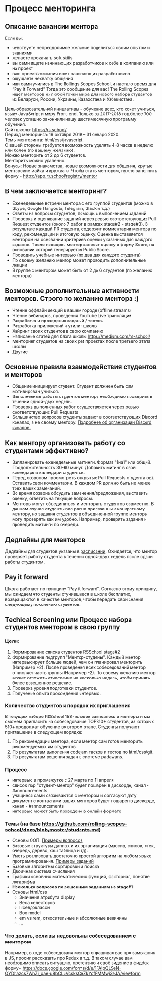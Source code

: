# Процесс менторинга
## Описание вакансии ментора 
Если вы:
- чувствуете непреодолимое желание поделиться своим опытом и знаниями
- желаете прокачать soft skills
- вы сами ищете начинающих разработчиков к себе в компанию или на проект
- ваш проект/компания ищет начинающих разработчиков  
- ощущаете нехватку общения
- или сами учились в The Rollings Scopes School, и настало время для “Pay It Forward”
Тогда это сообщение для вас!
The Rolling Scopes ищет менторов из любой точки мира для нового набора студентов из Беларуси, России, Украины, Казахстана и Узбекистана.

Цель образовательной инициативы – обучение всех, кто хочет учиться, языку JavaScript и миру Front-end. Только за 2017-2018 год более 700 человек успешно закончили нашу шестимесячную программу обучения.  
Сайт школы: https://rs.school/  
Период менторинга: 19 октября 2019 – 31 января 2020.  
Темы менторинга: html/css/javascript.  
С вашей стороны требуется возможность уделять 4-8 часов в неделю или более (по вашему желанию).  
Можно менторить от 2 до 6 студентов.  
Менторить можно удаленно.  
Бонусы: Новые знакомства, новые возможности для общения, крутые менторские майка и кружка ☺️
Чтобы стать ментором, нужно заполнить форму - https://app.rs.school/registry/mentor

## В чем заключается менторинг?
- Еженедельные встречи ментора c его группой студентов (можно в Skype, Google Hangouts, Telegram, Slack и т.д.)
- Ответы на вопросы студентов, помощь с выполнением заданий
- Проверка и оценивание заданий через ревью соответствующих Pull Request студентов (около 7 работ в рамках stage#2 - stage#3). В результате каждый PR студента, содержит комментарии ментора по коду, рекомендации и итоговую оценку. Оценка выставляется ментором на основании критериев оценки указанных для каждого задания. После проверки ментор заносит оценку в форму Score, на основании которой генерируется Public Score.
- Проводить учебные интервью (по два для каждого студента)
- По своему желанию ментор может проводить дополнительные лекции 
- В группе с ментором может быть от 2 до 6 студентов (по желанию ментора)

## Возможные дополнительные активности менторов. Строго по желанию ментора :)
- Чтение оффлайн лекций в вашем городе (offline streams)
- Чтение вебинаров, проведения YouTube Live трансляций
- Разработка и проведения заданий / тестов.
- Разработка приложений и утилит школы
- Хайринг своих студентов в свою компанию
- Написание статей для блога школы https://medium.com/rs-school/
- Менторинг студентов на своих pet проектах после третьего этапа школы
- Другие

## Основные правила взаимодействия студентов и менторов
- Общение инициирует студент. Студент должнен быть сам мотивирован учиться. 
- Выполненные работы студентов ментору необходимо проверить в течении одной-двух недель.
- Проверка выполненных работ осуществляется через ревью соответствующих Pull Requests
- Большинство вопросов студенты задают в соответствующих Discord каналах, а не своему ментору. [Подробнее об организации Discord каналов.](discussion-rules.md)

## Как ментору организовать работу со студентами эффективно?
- Запланировать еженедельные митинги. Формат "1на1" или общий. Продолжительность 30-60 минут. Добавить митинг в свой календарь и календари студентов.
- Перед созвоном просмотреть открытые Pull Requests студента(ов). Оставить свои комментарии. В каждом PR должно быть не менее трех ваших замечаний. 
- Во время созвона обсудить замечения/предложения, выставить оценку, ответить на текущие вопросы. 
- Менторы могут объединиться и менторить студентов совместно. В данном случае студенты все равно привязанны к конкретному ментору, но задания студентов в объединенной группе менторы могу проверять как им удобно. Например, проверять задания и проведить митинги по очереди.
   
## Дедлайны для менторов 
Дедлайны для студентов указаны в [расписании](https://docs.google.com/spreadsheets/d/1oM2O8DtjC0HodB3j7hcIResaWBw8P18tXkOl1ymelvE/edit#gid=1509181302).
Ожидается, что ментор проверяет работу студента в течении одной-двух недель после сдачи работы студентом.

## Pay it forward
Школа работает по принципу "Pay it forward". Согласно этому принципу, мы ожидаем что студенты отучившиеся в школе бесплатно, возвращаются в качестве менторов, чтобы передать свои знания следующему поколению студентов.

## Techical Screening или Процесс набора студентов ментором в свою группу
### Цели:
1) Формирование списка студентов RSSchool stage#2
2) Формирование подгрупп "Ментор-студены". 
Каждый ментор интервьюирует больше людей, чем он планировал менторить (Например +2). 
После проведения всех собеседований ментор отчисляет часть группы (Например -2). По своему желанию ментор может отложить отчисление на несколько недель, чтобы принять более взвешенное решение.
3) Проверка уровня подготовки студентов. 
4) Получение опыта прохождения интервью. 

### Количество студентов и порядок их приглашения
В текущем наборе RSSchool 158 человек записалось в менторы и мы сможем пригласить на собеседование TOP810+ студентов, из которых 510+ продолжат обучение во втором этапе.
Студенты получают приглашение в следующем порядке:
 1. По рекомендации ментора, если ментор сам готов менторить рекомендуемых им студентов
 2. По результатам выполения codejam тасков и тестов по html/css/git.
 3. По результатам решения задач в системе padawans.

### Процесс
- интервью в промежутке с 27 марта по 11 апреля 
- список пар "студент-ментор" будет пошарен в дискорде, канал - #announcements
- учащиеся сами связываются с ментором и согласуют дату
- документ с контактами ваших менторов будет пошарен в дискорде, канал - #announcements
- интервью может быть проведено в онлайн формате 

### Темы (на базе https://github.com/rolling-scopes-school/docs/blob/master/students.md)
  - Основы ООП. [Примеры вопросов](https://habrahabr.ru/post/345658/)
  - Базовые структуры данных и их организация (массив, список, стек, очередь, дерево, хэш таблица и тд). 
  - Уметь реализовать достаточно простой алгоритм на любом языке программирования. [Примеры заданий](  
http://www.codewars.com/kata/search/java?q=&r%5B%5D=-7&tags=Algorithms&beta=false) 
  - Базовые алгоритмы сортировки и поиска
  - Двоичная система счисления 
  - Графики основных математических функций, факториал, понятие логарифма
  - **Несколько вопросов по решенным заданиям из stage#1**
  - Основы html/css
      - Значения атрибута display
      - Веса селекторов
      - Псевдоклассы
      - Box model 
      - em vs rem, относительные и абсолютные величины
      - ...

### Что делать, если вы недовольны собеседованием с ментором
Например, в ходе собеседоваия ментор спрашивал вас про замыкания в JS, просил рассказать про Redux и т.д.
В таком случае вам необходимо описать ситуацию, претензию и своё видение в фидбек форму -  https://docs.google.com/forms/d/e/1FAIpQLSeN-OYDhazcs7WhZi_oae-u8bCLuVcsksCeZkYcfRMMwj3eJA/viewform
